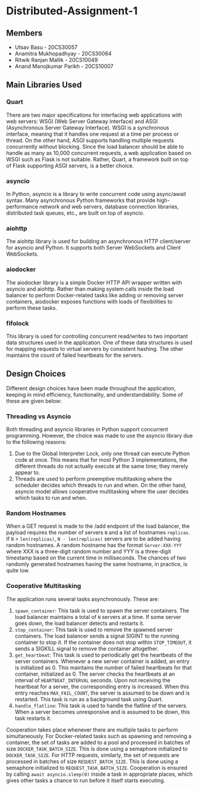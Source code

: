# Distributed-Assignment-1

## Members
* Utsav Basu - 20CS30057
* Anamitra Mukhopadhyay - 20CS30064
* Ritwik Ranjan Mallik - 20CS10049
* Anand Manojkumar Parikh - 20CS10007

## Main Libraries Used
### Quart
There are two major specifications for interfacing web applications with web servers: WSGI (Web Server Gateway Interface) and ASGI (Asynchronous Server Gateway Interface). WSGI is a synchronous interface, meaning that it handles one request at a time per process or thread. On the other hand, ASGI supports handling multiple requests concurrently without blocking. Since the load balancer should be able to handle as many as 10,000 concurrent requests, a web application based on WSGI such as Flask is not suitable. Rather, Quart, a framework built on top of Flask supporting ASGI servers, is a better choice.

### asyncio
In Python, asyncio is a library to write concurrent code using async/await syntax. Many asynchronous Python frameworks that provide high-performance network and web servers, database connection libraries, distributed task queues, etc., are built on top of asyncio.

### aiohttp
The aiohttp library is used for building an asynchronous HTTP client/server for asyncio and Python. It supports both Server WebSockets and Client WebSockets.

### aiodocker
The aiodocker library is a simple Docker HTTP API wrapper written with asyncio and aiohttp. Rather than making system calls inside the load balancer to perform Docker-related tasks like adding or removing server containers, aiodocker exposes functions with loads of flexibilities to perform these tasks.

### fifolock
This library is used for controlling concurrent read/writes to two important data structures used in the application. One of these data structures is used for mapping requests to virtual servers by consistent hashing. The other maintains the count of failed heartbeats for the servers.

## Design Choices
Different design choices have been made throughout the application, keeping in mind efficiency, functionality, and understandability. Some of these are given below:

### Threading vs Asyncio
Both threading and asyncio libraries in Python support concurrent programming. However, the choice was made to use the asyncio library due to the following reasons:
1. Due to the Global Interpreter Lock, only one thread can execute Python code at once. This means that for most Python 3 implementations, the different threads do not actually execute at the same time; they merely appear to.
2. Threads are used to perform preemptive multitasking where the scheduler decides which threads to run and when. On the other hand, asyncio model allows cooperative multitasking where the user decides which tasks to run and when.

### Random Hostnames
When a GET request is made to the /add endpoint of the load balancer, the payload requires the number of servers `N` and a list of hostnames `replicas`. If `N` > `len(replicas)`, `N - len(replicas)` servers are to be added having random hostnames. A random hostname has the format `Server-XXX-YYY` where XXX is a three-digit random number and YYY is a three-digit timestamp based on the current time in milliseconds. The chances of two randomly generated hostnames having the same hostname, in practice, is quite low.

### Cooperative Multitasking
The application runs several tasks asynchronously. These are:
1. `spawn_container`: This task is used to spawn the server containers. The load balancer maintains a total of `N` servers at a time. If some server goes down, the load balancer detects and restarts it.
2. `stop_container`: This task is used to remove the spawned server containers. The load balancer sends a signal SIGINT to the running container to stop it. If the container does not stop within `STOP_TIMEOUT`, it sends a SIGKILL signal to remove the container altogether.
3. `get_heartbeat`: This task is used to periodically get the heartbeats of the server containers. Whenever a new server container is added, an entry is initialized as 0. This maintains the number of failed heartbeats for that container, initialized as 0. The server checks the heartbeats at an interval of `HEARTBEAT_INTERVAL` seconds. Upon not receiving the heartbeat for a server, the corresponding entry is increased. When this entry reaches `MAX_FAIL_COUNT`, the server is assumed to be down and is restarted. This task is run as a background task using Quart.
4. `handle_flatline`: This task is used to handle the flatline of the servers. When a server becomes unresponsive and is assumed to be down, this task restarts it.

Cooperation takes place whenever there are multiple tasks to perform simultaneously. For Docker-related tasks such as spawning and removing a container, the set of tasks are added to a pool and processed in batches of size `DOCKER_TASK_BATCH_SIZE`. This is done using a semaphore initialized to `DOCKER_TASK_SIZE`. For HTTP requests, similarly, the set of requests are processed in batches of size `REQUEST_BATCH_SIZE`. This is done using a semaphore initialized to `REQUEST_TASK_BATCH_SIZE`. Cooperation is ensured by calling `await asyncio.sleep(0)` inside a task in appropriate places, which gives other tasks a chance to run before it itself starts executing.
